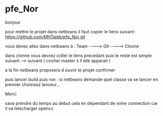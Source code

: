 # pfe_Nor

bonjour

pour mettre le projet dans netbeans il faut
copier le liens suivant : https://github.com/MHTaleb/pfe_Nor.git

vous devez allez dans netbeans à :
Team ----> Git ----> Clonne

dans clonne vous devrez coller le liens precedant puis le reste est simple suivant --> suivant ( cocher master s il elle apparait )

a la fin netbeans proposera d ouvrir le projet confirmer

puis lancer build  puis run : si netbeans demande quel classe va se lancer en premier choisisez lanceur...

Merci

sava prendre du temps au debut cela en dependant de votre connection car il va telecharger opencv
